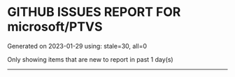 
# GITHUB ISSUES REPORT FOR microsoft/PTVS


Generated on 2023-01-29 using: stale=30, all=0


Only showing items that are new to report in past 1 day(s)


---
